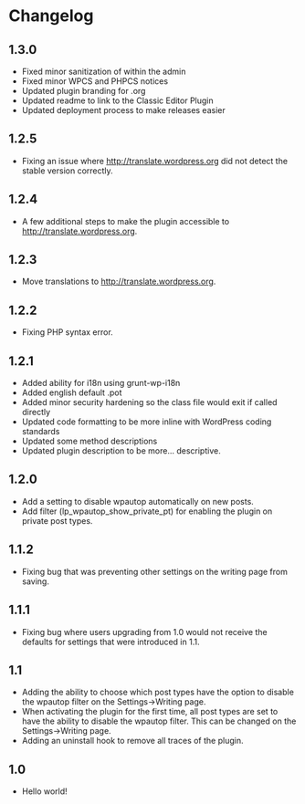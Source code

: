 # Changelog #

## 1.3.0 ##
* Fixed minor sanitization of within the admin
* Fixed minor WPCS and PHPCS notices
* Updated plugin branding for .org
* Updated readme to link to the Classic Editor Plugin
* Updated deployment process to make releases easier

## 1.2.5 ##
* Fixing an issue where http://translate.wordpress.org did not detect the stable version correctly.

## 1.2.4 ##
* A few additional steps to make the plugin accessible to http://translate.wordpress.org.

## 1.2.3 ##
* Move translations to http://translate.wordpress.org.

## 1.2.2 ##
* Fixing PHP syntax error.

## 1.2.1 ##
* Added ability for i18n using grunt-wp-i18n
* Added english default .pot
* Added minor security hardening so the class file would exit if called directly
* Updated code formatting to be more inline with WordPress coding standards
* Updated some method descriptions
* Updated plugin description to be more... descriptive.

## 1.2.0 ##
* Add a setting to disable wpautop automatically on new posts.
* Add filter (lp_wpautop_show_private_pt) for enabling the plugin on private post types.

## 1.1.2 ##
* Fixing bug that was preventing other settings on the writing page from saving.

## 1.1.1 ##
* Fixing bug where users upgrading from 1.0 would not receive the defaults for settings that were introduced in 1.1.

## 1.1 ##
* Adding the ability to choose which post types have the option to disable the wpautop filter on the Settings->Writing page.
* When activating the plugin for the first time, all post types are set to have the ability to disable the wpautop filter. This can be changed on the Settings->Writing page.
* Adding an uninstall hook to remove all traces of the plugin.

## 1.0 ##
* Hello world!
